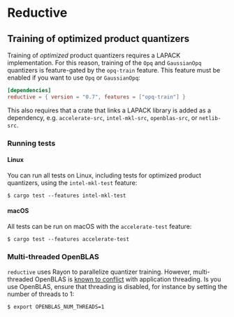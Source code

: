 # Reductive

## Training of optimized product quantizers

Training of *optimized* product quantizers requires a LAPACK implementation. For
this reason, training of the `Opq` and `GaussianOpq` quantizers is feature-gated
by the `opq-train` feature.  This feature must be enabled if you want to use
`Opq` or `GaussianOpq`:

~~~toml
[dependencies]
reductive = { version = "0.7", features = ["opq-train"] }
~~~

This also requires that a crate that links a LAPACK library is added as a
dependency, e.g. `accelerate-src`, `intel-mkl-src`, `openblas-src`, or
`netlib-src`.

### Running tests

#### Linux

You can run all tests on Linux, including tests for optimized product
quantizers, using the `intel-mkl-test` feature:

~~~shell
$ cargo test --features intel-mkl-test
~~~

#### macOS

All tests can be run on macOS with the `accelerate-test` feature:

~~~shell
$ cargo test --features accelerate-test
~~~

### Multi-threaded OpenBLAS

`reductive` uses Rayon to parallelize quantizer training. However,
multi-threaded OpenBLAS is [known to
conflict](https://github.com/xianyi/OpenBLAS/wiki/faq#multi-threaded)
with application threading. Is you use OpenBLAS, ensure that threading
is disabled, for instance by setting the number of threads to 1:

~~~shell
$ export OPENBLAS_NUM_THREADS=1
~~~
